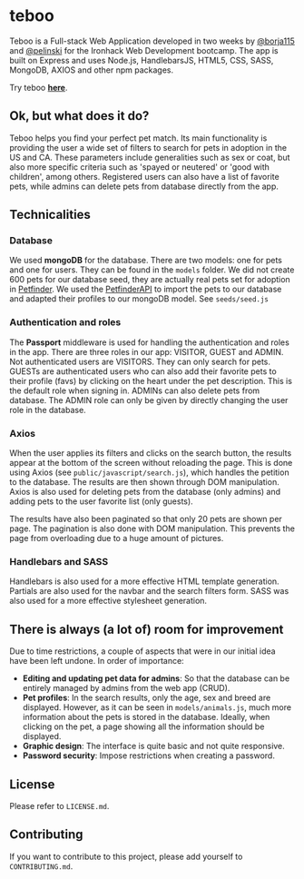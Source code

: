 # teboo
Teboo is a Full-stack Web Application developed in two weeks by [@borja115](www.github.com/borja115) and [@pelinski](www.github.com/pelinski) for the Ironhack Web Development bootcamp. The app is built on Express and uses Node.js, HandlebarsJS, HTML5, CSS, SASS, MongoDB, AXIOS and other npm packages.

Try teboo [**here**](https://tebo-pets.herokuapp.com/).

## Ok, but what does it do?
Teboo helps you find your perfect pet match. Its main functionality is providing the user a wide set of filters to search for pets in adoption in the US and CA. These parameters include generalities such as sex or coat, but also more specific criteria such as 'spayed or neutered' or 'good with children', among others. Registered users can also have a list of favorite pets, while admins can delete pets from database directly from the app.

## Technicalities 
### Database 
We used **mongoDB** for the database. There are two models: one for pets and one for users. They can be found in the `models` folder. 
We did not create 600 pets for our database seed, they are actually real pets set for adoption in [Petfinder](www.petfinder.com). We used the [PetfinderAPI](https://www.petfinder.com/developers/) to import the pets to our database and adapted their profiles to our mongoDB model. See `seeds/seed.js`

### Authentication and roles
The **Passport** middleware is used for handling the authentication and roles in the app. There are three roles in our app: VISITOR, GUEST and ADMIN. 
Not authenticated users are VISITORS. They can only search for pets. GUESTs are authenticated users who can also add their favorite pets to their profile (favs) by clicking on the heart under the pet description. This is the default role when signing in. ADMINs can also delete pets from database. The ADMIN role can only be given by directly changing the user role in the database.

### Axios 
When the user applies its filters and clicks on the search button, the results appear at the bottom of the screen without reloading the page. This is done using Axios (see `public/javascript/search.js`), which handles the petition to the database. The results are then shown through DOM manipulation. Axios is also used for deleting pets from the database (only admins) and adding pets to the user favorite list (only guests).

The results have also been paginated so that only 20 pets are shown per page. The pagination is also done with DOM manipulation. This prevents the page from overloading due to a huge amount of pictures.


### Handlebars and SASS
Handlebars is also used for a more effective HTML template generation. Partials are also used for the navbar and the search filters form. SASS was also used for a more effective stylesheet generation.

## There is always (a lot of) room for improvement
Due to time restrictions, a couple of aspects that were in our initial idea have been left undone. In order of importance:
* **Editing and updating pet data for admins**: So that the database can be entirely managed by admins from the web app (CRUD). 
* **Pet profiles**: In the search results, only the age, sex and breed are displayed. However, as it can be seen in `models/animals.js`, much more information about the pets is stored in the database. Ideally, when clicking on the pet, a page showing all the information should be displayed.
* **Graphic design**: The interface is quite basic and not quite responsive.
* **Password security**: Impose restrictions when creating a password. 

## License

Please refer to `LICENSE.md`. 

## Contributing

If you want to contribute to this project, please add yourself to `CONTRIBUTING.md`.
